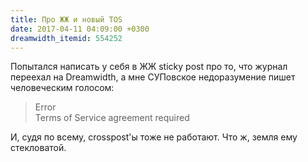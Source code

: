 ```yaml
---
title: Про ЖЖ и новый TOS
date: 2017-04-11 04:09:00 +0300
dreamwidth_itemid: 554252
---
```


Попытался написать у себя в ЖЖ sticky post про то, что журнал переехал на Dreamwidth, а мне СУПовское недоразумение пишет человеческим голосом:

> Error \
> Terms of Service agreement required

И, судя по всему, crosspost'ы тоже не работают. Что ж, земля ему стекловатой.